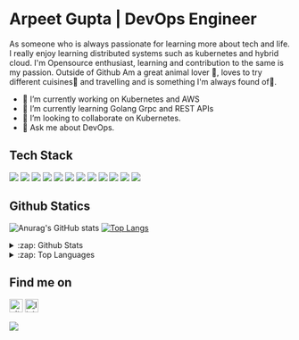 # Arpeet Gupta | DevOps Engineer
As someone who is always passionate for learning more about tech and life. I really enjoy learning distributed systems such as kubernetes and hybrid cloud. I'm Opensource enthusiast, learning and contribution to the same is my passion. Outside of Github Am a great animal lover 🐶, loves to try different cuisines🍜 and travelling and is something I'm always found of🚕.

- 🔭 I’m currently working on Kubernetes and AWS 
- 🌱 I’m currently learning Golang Grpc and REST APIs 
- 👯 I’m looking to collaborate on Kubernetes.
- 💬 Ask me about DevOps.

## Tech Stack
<img src="https://img.shields.io/badge/Kubernetes-326CE5?logo=Kubernetes&logoColor=white&style=plastic" />    <img src="https://img.shields.io/badge/Docker-2496ED?logo=Docker&logoColor=white&style=plastic" />    <img src="https://img.shields.io/badge/Go-00ADD8?logo=GO&logoColor=white&style=plastic" />    <img src="https://img.shields.io/badge/AmazonAws-232F3E?logo=Amazonaws&logoColor=white&style=plastic" />    <img src="https://img.shields.io/badge/Terraform-623CE4?logo=Terraform&logoColor=white&style=plastic" />    <img src="https://img.shields.io/badge/Elastic-005571?logo=Elastic&logoColor=white&style=plastic" />    <img src="https://img.shields.io/badge/Kibana-005571?logo=Kibana&logoColor=white&style=plastic" />    <img src="https://img.shields.io/badge/Fluentd-E83C8?logo=Fluentd&logoColor=white&style=plastic" />   <img src="https://img.shields.io/badge/Jenkins-D24939?logo=Jenkins&logoColor=white&style=plastic" />    <img src="https://img.shields.io/badge/Cloudflare-F38020?logo=Cloudflare&logoColor=white&style=plastic" />    <img src="https://img.shields.io/badge/Prometheus-E6522C?logo=Prometheus&logoColor=white&style=plastic" />    <img src="https://img.shields.io/badge/Grafana-F46800?logo=Grafana&logoColor=white&style=plastic" />


## Github Statics
![Anurag's GitHub stats](https://github-readme-stats.vercel.app/api?username=Arpeet-gupta&show_icons=true&theme=radical&count_private=true&hide=stars) [![Top Langs](https://github-readme-stats.vercel.app/api/top-langs/?username=Arpeet-gupta)](https://github.com/anuraghazra/github-readme-stats)

<details>
  <summary>:zap: Github Stats </summary>
   
   ![Anurag's GitHub stats](https://github-readme-stats.vercel.app/api?username=Arpeet-gupta&show_icons=true&theme=radical&count_private=true&hide=stars) 
 
</details>

<details>
   
  <summary>:zap: Top Languages </summary>
  
   [![Top Langs](https://github-readme-stats.vercel.app/api/top-langs/?username=Arpeet-gupta)](https://github.com/anuraghazra/github-readme-stats)
  
</details>

## Find me on
[<img src='https://cdn.jsdelivr.net/npm/simple-icons@3.0.1/icons/github.svg' alt='github' height="24" width="24">](https://github.com/Arpeet-gupta)  [<img src='https://cdn.jsdelivr.net/npm/simple-icons@3.0.1/icons/linkedin.svg' alt='linkedin' height="24" width="24">](https://www.linkedin.com/in/linkedin.com/in/arpit-gupta-060674164/) 

![](https://komarev.com/ghpvc/?username=Arpeet-gupta&style=plastic&label=Profile+views&color=green)

